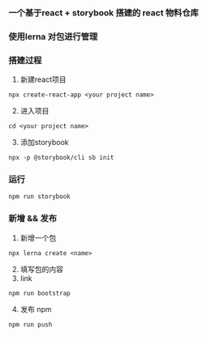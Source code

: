 ### 一个基于react + storybook 搭建的 react 物料仓库

### 使用lerna 对包进行管理
### 搭建过程
1. 新建react项目
```shell
npx create-react-app <your project name>
```
2. 进入项目
```shell
cd <your project name>
```
3. 添加storybook
```
npx -p @storybook/cli sb init
```

### 运行
```shell
npm run storybook
```

### 新增 && 发布
1. 新增一个包
```
npx lerna create <name>
```
2. 填写包的内容
3. link
```
npm run bootstrap
``` 
4. 发布 npm
```
npm run push
```




